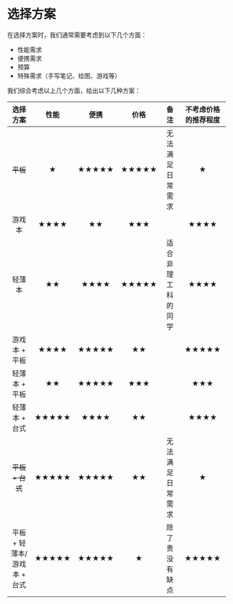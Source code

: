 # 选择方案

在选择方案时，我们通常需要考虑到以下几个方面：

- 性能需求
- 便携需求
- 预算
- 特殊需求（手写笔记、绘图、游戏等）

我们综合考虑以上几个方面，给出以下几种方案：

| 选择方案 | 性能 | 便携 | 价格 | 备注 | 不考虑价格的推荐程度 |
| :---: | :---: | :---: | :---: | :---: | :---: |
| ~~平板~~ | ★ | ★★★★★ | ★★★★★ | 无法满足日常需求 | ★ |
| 游戏本 | ★★★★ | ★★ | ★★★ || ★★★★ |
| 轻薄本 | ★★ | ★★★★ | ★★★★★ | 适合非理工科的同学 | ★★★★ |
| 游戏本 + 平板 | ★★★★| ★★★★★ | ★★ || ★★★★★ |
| 轻薄本 + 平板 | ★★| ★★★★★ | ★★★ || ★★★ |
| 轻薄本 + 台式 | ★★★★★ | ★★★★ | ★★ || ★★★★ |
| ~~平板 + 台式~~ | ★★★★★ | ★★★★★ | ★★ | 无法满足日常需求 | ★ |
| 平板 + 轻薄本/游戏本 + 台式 | ★★★★★ | ★★★★★ | ★ | 除了贵没有缺点 | ★★★★★ |

